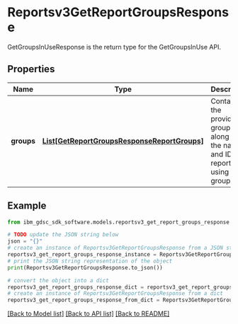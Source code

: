 # Reportsv3GetReportGroupsResponse

GetGroupsInUseResponse is the return type for the GetGroupsInUse API.

## Properties

Name | Type | Description | Notes
------------ | ------------- | ------------- | -------------
**groups** | [**List[GetReportGroupsResponseReportGroups]**](GetReportGroupsResponseReportGroups.md) | Contains all the provided group ID&#39;s along with the name and ID of reports using that group id. | [optional] 

## Example

```python
from ibm_gdsc_sdk_software.models.reportsv3_get_report_groups_response import Reportsv3GetReportGroupsResponse

# TODO update the JSON string below
json = "{}"
# create an instance of Reportsv3GetReportGroupsResponse from a JSON string
reportsv3_get_report_groups_response_instance = Reportsv3GetReportGroupsResponse.from_json(json)
# print the JSON string representation of the object
print(Reportsv3GetReportGroupsResponse.to_json())

# convert the object into a dict
reportsv3_get_report_groups_response_dict = reportsv3_get_report_groups_response_instance.to_dict()
# create an instance of Reportsv3GetReportGroupsResponse from a dict
reportsv3_get_report_groups_response_from_dict = Reportsv3GetReportGroupsResponse.from_dict(reportsv3_get_report_groups_response_dict)
```
[[Back to Model list]](../README.md#documentation-for-models) [[Back to API list]](../README.md#documentation-for-api-endpoints) [[Back to README]](../README.md)


